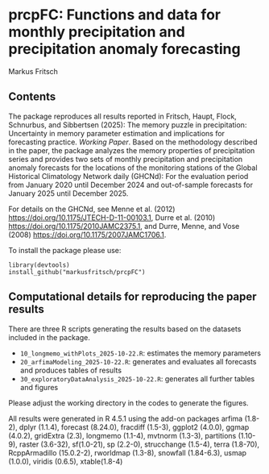 # prcpFC: Functions and data for monthly precipitation and precipitation anomaly forecasting

Markus Fritsch

## Contents

The package reproduces all results reported in
Fritsch, Haupt, Flock, Schnurbus, and Sibbertsen (2025): The memory puzzle in precipitation: Uncertainty in memory
parameter estimation and implications for forecasting practice. _Working Paper_.
Based on the methodology described in the paper, the package analyzes the memory
properties of precipitation series and provides two sets of monthly precipitation
and precipitation anomaly forecasts for the locations of the monitoring stations
of the Global Historical Climatology Network daily (GHCNd):
For the evaluation period from January 2020 until December 2024 and
out-of-sample forecasts for January 2025 until December 2025.

For details on the GHCNd, see
Menne et al. (2012) https://doi.org/10.1175/JTECH-D-11-00103.1,
Durre et al. (2010) https://doi.org/10.1175/2010JAMC2375.1, and
Durre, Menne, and Vose (2008) https://doi.org/10.1175/2007JAMC1706.1.


To install the package please use:
```{r}
library(devtools)
install_github("markusfritsch/prcpFC")
```



## Computational details for reproducing the paper results

There are three R scripts generating the results based on the datasets included in the package.
- `10_longmemo_withPlots_2025-10-22.R`: estimates the memory parameters
- `20_arfimaModeling_2025-10-22.R`: generates and evaluates all forecasts and produces tables of results
- `30_exploratoryDataAnalysis_2025-10-22.R`: generates all further tables and figures

Please adjust the working directory in the codes to generate the figures.

All results were generated in R 4.5.1 using the add-on packages
arfima (1.8-2),
dplyr (1.1.4),
forecast (8.24.0),
fracdiff (1.5-3),
ggplot2 (4.0.0),
ggmap (4.0.2),
gridExtra (2.3),
longmemo (1.1-4),
mvtnorm (1.3-3),
partitions (1.10-9),
raster (3.6-32),
sf(1.0-21),
sp (2.2-0),
strucchange (1.5-4),
terra (1.8-70),
RcppArmadillo (15.0.2-2),
rworldmap (1.3-8),
snowfall (1.84-6.3),
usmap (1.0.0),
viridis (0.6.5),
xtable(1.8-4)






